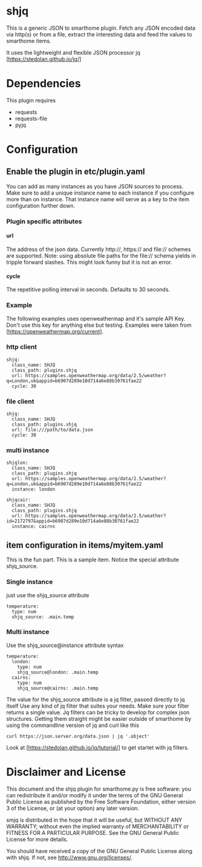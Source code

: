 # shjq

This is a generic JSON to smarthome plugin. Fetch any JSON encoded
data via http(s) or from a file, extract the interesting data and feed
the values to smarthome items.

It uses the lightweight and flexible JSON processor jq [https://stedolan.github.io/jq/]

# Dependencies

This plugin requires
- requests
- requests-file
- pyjq 

# Configuration

## Enable the plugin in etc/plugin.yaml

You can add as many instances as you have JSON sources to process. Make sure to add a 
unique instance name to each instance if you configure more than on instance. That
instance name will serve as a key to the item configuration further down.

### Plugin specific attributes
#### url

The address of the json data. Currently http://, https:// and file:// schemes are supported.
Note: using absolute file paths for the file:// schema yields in tripple forward slashes. This
might look funny but it is not an error.

#### cycle

The repetitive polling interval in seconds. Defaults to 30 seconds.

### Example

The following examples uses openweathermap and it's sample API Key. Don't use this key for anything else
but testing.  Examples were taken from
[https://openweathermap.org/current].

### http client

    shjq:
      class_name: SHJQ
      class_path: plugins.shjq
      url: https://samples.openweathermap.org/data/2.5/weather?q=London,uk&appid=b6907d289e10d714a6e88b30761fae22
      cycle: 30

### file client

    shjq:
      class_name: SHJQ
      class_path: plugins.shjq
      url: file:///path/to/data.json
      cycle: 30

### multi instance
    shjqlon:
      class_name: SHJQ
      class_path: plugins.shjq
      url: https://samples.openweathermap.org/data/2.5/weather?q=London,uk&appid=b6907d289e10d714a6e88b30761fae22
      instance: london

    shjqcair:
      class_name: SHJQ
      class_path: plugins.shjq
      url: https://samples.openweathermap.org/data/2.5/weather?id=2172797&appid=b6907d289e10d714a6e88b30761fae22
      instance: cairns


## item configuration in items/myitem.yaml
This is the fun part. This is a sample item. Notice the special attribute shjq_source.

### Single instance
just use the shjq_source attribute

    temperature:
      type: num
      shjq_source: .main.temp

### Multi instance
Use the shjq_source@instance attribute syntax

    temperature:
      london:
        type: num
        shjq_source@london: .main.temp
      cairns:
        type: num
        shjq_source@cairns: .main.temp

The value for the shjq_source attribute is a jq filter, passed directly to jq itself
Use any kind of jq filter that suites your needs. Make sure your filter returns a single value.
Jq filters can be tricky to develop for complex json structures. Getting them straight might be easier
outside of smarthome by using the commandline version of jq and curl like this

    curl https://json.server.org/data.json | jq '.object'

Look at [https://stedolan.github.io/jq/tutorial/] to get startet with jq filters.

# Disclaimer and License
This document and the shjq plugin for smarthome.py is free software:
you can redistribute it and/or modify it under the terms of the 
GNU General Public License as published by
the Free Software Foundation, either version 3 of the License, or
(at your option) any later version.

smjq is distributed in the hope that it will be useful,
but WITHOUT ANY WARRANTY; without even the implied warranty of
MERCHANTABILITY or FITNESS FOR A PARTICULAR PURPOSE.  See the
GNU General Public License for more details.

You should have received a copy of the GNU General Public License
along with shjq. If not, see <http://www.gnu.org/licenses/>.
